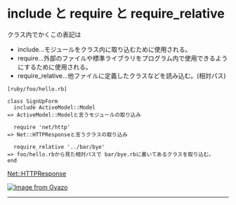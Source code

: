 # include と require と require_relative
クラス内でかくこの表記は  
- include...モジュールをクラス内に取り込むために使用される。    
- require...外部のファイルや標準ライブラリをプログラム内で使用できるようにするために使用される。
- require_relative...他ファイルに定義したクラスなどを読み込む。(相対パス)
~~~
[ruby/foo/hello.rb]

class SignUpForm
  include ActiveModel::Model
=> ActiveModel::Modelと言うモジュールの取り込み

  require 'net/http'
=> Net::HTTPResponseと言うクラスの取り込み

  require_relative '../bar/bye'
=> foo/hello.rbから見た相対パスで bar/bye.rbに書いてあるクラスを取り込む。
end
~~~
[Net::HTTPResponse](https://docs.ruby-lang.org/ja/latest/class/Net=3a=3aHTTPResponse.html#I_HEADER)



[![Image from Gyazo](https://i.gyazo.com/f328fefdc66d690aa57c429a10d1ea57.png)](https://gyazo.com/f328fefdc66d690aa57c429a10d1ea57)
***
